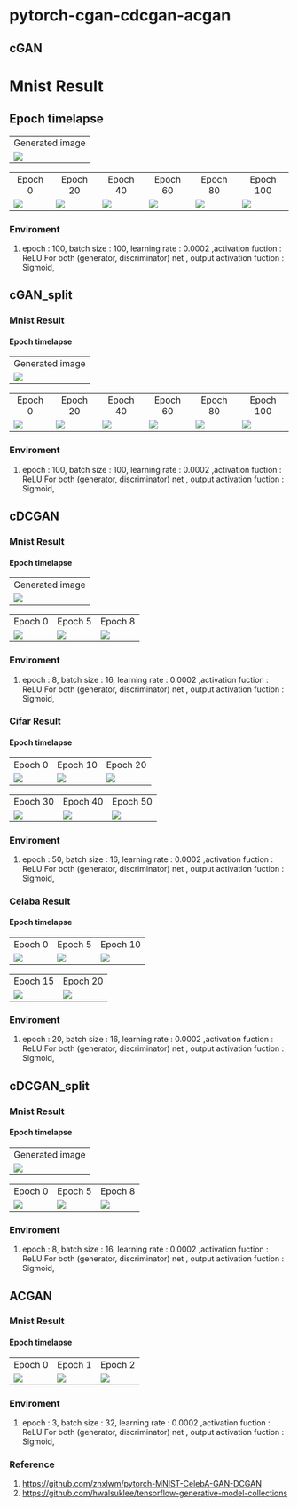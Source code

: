 pytorch-cgan-cdcgan-acgan
======================


cGAN
-----------------

# Mnist Result
## Epoch timelapse

<table align='center'>
<tr align='center'>
 <td> Generated image</td>
 </tr>
<tr>
 <td><img src = 'img/cgan_fixed/cgan_fixed.gif'> </td>
</tr>
</table>

<table align='center'>
<tr align='center'>
 <td> Epoch 0 </td>
<td> Epoch 20 </td>
<td> Epoch 40 </td>
<td> Epoch 60 </td>
<td> Epoch 80 </td>
<td> Epoch 100 </td>
 </tr>
<tr>
 <td><img src = 'img/cgan_fixed/mnist_gan_epoch0.png'> </td>
 <td><img src = 'img/cgan_fixed/mnist_gan_epoch20.png'></td>
 <td><img src = 'img/cgan_fixed/mnist_gan_epoch40.png'> </td>
 <td><img src = 'img/cgan_fixed/mnist_gan_epoch60.png'> </td>
 <td><img src = 'img/cgan_fixed/mnist_gan_epoch80.png'></td>
 <td><img src = 'img/cgan_fixed/mnist_gan_epoch99.png'> </td>
</tr>
</table>


### Enviroment
1. epoch : 100, batch size : 100, learning rate : 0.0002 ,activation fuction : ReLU For 
both (generator, discriminator) net , output activation fuction : Sigmoid,


cGAN_split
-----------------

### Mnist Result
#### Epoch timelapse

<table align='center'>
<tr align='center'>
 <td> Generated image</td>
 </tr>
<tr>
 <td><img src = 'img/cgan_fixed_split/cgan_fixed_split.gif'> </td>
</tr>
</table>

<table align='center'>
<tr align='center'>
 <td> Epoch 0 </td>
<td> Epoch 20 </td>
<td> Epoch 40 </td>
<td> Epoch 60 </td>
<td> Epoch 80 </td>
<td> Epoch 100 </td>
 </tr>
<tr>
 <td><img src = 'img/cgan_fixed_split/mnist_gan_epoch0.png'> </td>
 <td><img src = 'img/cgan_fixed_split/mnist_gan_epoch20.png'></td>
 <td><img src = 'img/cgan_fixed_split/mnist_gan_epoch40.png'> </td>
 <td><img src = 'img/cgan_fixed_split/mnist_gan_epoch60.png'> </td>
 <td><img src = 'img/cgan_fixed_split/mnist_gan_epoch80.png'></td>
 <td><img src = 'img/cgan_fixed_split/mnist_gan_epoch99.png'> </td>
</tr>
</table>


### Enviroment
1. epoch : 100, batch size : 100, learning rate : 0.0002 ,activation fuction : ReLU For 
both (generator, discriminator) net , output activation fuction : Sigmoid,


cDCGAN
-----------------

### Mnist Result
#### Epoch timelapse

<table align='center'>
<tr align='center'>
 <td> Generated image</td>
 </tr>
<tr>
 <td><img src = 'img/cdcgan_fixed/cdcgan_fixed.gif'> </td>
</tr>
</table>

<table align='center'>
<tr align='center'>
 <td> Epoch 0 </td>
<td> Epoch 5 </td>
<td> Epoch 8 </td>
 </tr>
<tr>
 <td><img src = 'img/cdcgan_fixed/dc_gan_figure_epoch0.png'> </td>
 <td><img src = 'img/cdcgan_fixed/dc_gan_figure_epoch5.png'></td>
 <td><img src = 'img/cdcgan_fixed/dc_gan_figure_epoch8.png'> </td>
</tr>
</table>


### Enviroment
1. epoch : 8, batch size : 16, learning rate : 0.0002 ,activation fuction : ReLU For 
both (generator, discriminator) net , output activation fuction : Sigmoid,

### Cifar Result
#### Epoch timelapse

<table align='center'>
<tr align='center'>
 <td> Epoch 0 </td>
<td> Epoch 10 </td>
<td> Epoch 20 </td>
 </tr>
<tr>
 <td><img src = 'img/cdcgan_cifar/cifar_cdcgan_figure_epoch_edit_0.png'> </td>
 <td><img src = 'img/cdcgan_cifar/cifar_cdcgan_figure_epoch_edit_10.png'></td>
 <td><img src = 'img/cdcgan_cifar/cifar_cdcgan_figure_epoch_edit_20.png'> </td>
</tr>
</table>



<table align='center'>
<tr align='center'>
 <td> Epoch 30 </td>
<td> Epoch 40 </td>
<td> Epoch 50 </td>
 </tr>
<tr>
 <td><img src = 'img/cdcgan_cifar/cifar_cdcgan_figure_epoch_edit_30.png'> </td>
 <td><img src = 'img/cdcgan_cifar/cifar_cdcgan_figure_epoch_edit_40.png'> </td>
 <td><img src = 'img/cdcgan_cifar/cifar_cdcgan_figure_epoch_edit_50.png'> </td>
</tr>
</table>

### Enviroment
1. epoch : 50, batch size : 16, learning rate : 0.0002 ,activation fuction : ReLU For 
both (generator, discriminator) net , output activation fuction : Sigmoid,


### Celaba Result
#### Epoch timelapse

<table align='center'>
<tr align='center'>
 <td> Epoch 0 </td>
<td> Epoch 5 </td>
<td> Epoch 10 </td>
 </tr>
<tr>
 <td><img src = 'img/cdcgan_celeaba/cdcgan_figure_epoch_edit_0.png'> </td>
 <td><img src = 'img/cdcgan_celeaba/cdcgan_figure_epoch_edit_5.png'></td>
 <td><img src = 'img/cdcgan_celeaba/cdcgan_figure_epoch_edit_10.png'> </td>
</tr>
</table>

<table align='center'>
<tr align='center'>
 <td> Epoch 15 </td>
<td> Epoch 20 </td>
 </tr>
<tr>
 <td><img src = 'img/cdcgan_celeaba/cdcgan_figure_epoch_edit_15.png'> </td>
 <td><img src = 'img/cdcgan_celeaba/cdcgan_figure_epoch_edit_20.png'> </td>
</tr>
</table>

### Enviroment
1. epoch : 20, batch size : 16, learning rate : 0.0002 ,activation fuction : ReLU For 
both (generator, discriminator) net , output activation fuction : Sigmoid,


cDCGAN_split
-----------------

### Mnist Result
#### Epoch timelapse

<table align='center'>
<tr align='center'>
 <td> Generated image</td>
 </tr>
<tr>
 <td><img src = 'img/cdcgan_fixed_split/cdcgan_fixed_split.gif'> </td>
</tr>
</table>

<table align='center'>
<tr align='center'>
 <td> Epoch 0 </td>
<td> Epoch 5 </td>
<td> Epoch 8 </td>
 </tr>
<tr>
 <td><img src = 'img/cdcgan_fixed_split/dc_gan_figure_epoch0.png'> </td>
 <td><img src = 'img/cdcgan_fixed_split/dc_gan_figure_epoch5.png'></td>
 <td><img src = 'img/cdcgan_fixed_split/dc_gan_figure_epoch8.png'> </td>
</tr>
</table>


### Enviroment
1. epoch : 8, batch size : 16, learning rate : 0.0002 ,activation fuction : ReLU For 
both (generator, discriminator) net , output activation fuction : Sigmoid,


ACGAN
-----------------

### Mnist Result
#### Epoch timelapse


<table align='center'>
<tr align='center'>
 <td> Epoch 0 </td>
<td> Epoch 1 </td>
<td> Epoch 2 </td>
 </tr>
<tr>
 <td><img src = 'img/acgan_fixed/ac_gan_figure_epoch0.png'> </td>
 <td><img src = 'img/acgan_fixed/ac_gan_figure_epoch1.png'></td>
 <td><img src = 'img/acgan_fixed/ac_gan_figure_epoch2.png'> </td>
</tr>
</table>


### Enviroment
1. epoch : 3, batch size : 32, learning rate : 0.0002 ,activation fuction : ReLU For 
both (generator, discriminator) net , output activation fuction : Sigmoid,




### Reference

1. https://github.com/znxlwm/pytorch-MNIST-CelebA-GAN-DCGAN
2. https://github.com/hwalsuklee/tensorflow-generative-model-collections






